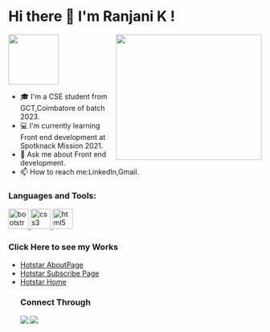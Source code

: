 <h1>
  <b>Hi there 👋 I'm Ranjani K ! </b></h1>
  <img src="https://camo.githubusercontent.com/d15e80f13cf5a87d0b196f4b692721c87520078d81af39fb2d50825c6cca2fed/68747470733a2f2f69322e77702e636f6d2f7777772e62657374776f726c646576656e74732e636f6d2f77702d636f6e74656e742f75706c6f6164732f323032302f30352f48656c6c6f2d4769662e6769663f726573697a653d343938253243343938" width="100px" height="100px">
 <img src="https://t4.ftcdn.net/jpg/03/14/06/67/360_F_314066785_uAOxjZqdroS7cliA0AXdpkDMx2HcCpUw.jpg" width="290px" height="250px" align="right" > <br>
 
- 🎓 I'm a CSE student from GCT,Coimbatore of batch 2023.
- 💻 I’m currently learning Front end development at Spotknack Mission 2021.
- 💬 Ask me about Front end development.
- 📫 How to reach me:LinkedIn,Gmail.

<h3 align="left">Languages and Tools:</h3>
<p align="left"> <a href="https://getbootstrap.com" target="_blank"> <img src="https://img.icons8.com/color/480/bootstrap.png" alt="bootstrap" width="40" height="40"/> </a> <a href="https://www.w3schools.com/css/" target="_blank"> <img src="https://cdn.iconscout.com/icon/free/png-256/css3-9-1175237.png" alt="css3" width="40" height="40"/> </a> <a href="https://www.tutorialspoint.com/html5/index.htm" target="_blank"> <img src="https://cdn.iconscout.com/icon/free/png-512/html5-10-569380.png" alt="html5" width="40" height="40"/> </a> </p>
<h3>Click Here to see my Works</h3>
<ul>
  <li><a href="https://heuristic-gates-394662.netlify.app">Hotstar AboutPage</a></li>
  <li><a href="https://blissful-austin-4c1e04.netlify.app">Hotstar Subscribe Page </a></li> 
  <li><a href="https://serene-bhabha-2888f3.netlify.app">Hotstar Home</a> </li> 
<h3>Connect Through</h3> 
  
  <a href="https://www.linkedin.com/in/ranjani-k-3488121b0">
   <img src="https://img.icons8.com/bubbles/50/000000/linkedin.png"/ align="left">
  </a> 
 <a href="mailto:ranjanikarthi01@gmail.com">
 <img src="https://img.icons8.com/bubbles/50/000000/gmail.png"/> 
  </a>

